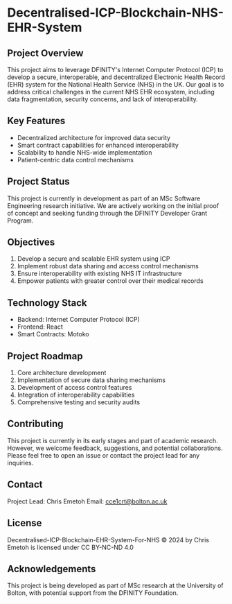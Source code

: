 # Decentralised-ICP-Blockchain-NHS-EHR-System

## Project Overview

This project aims to leverage DFINITY's Internet Computer Protocol (ICP) to develop a secure, interoperable, and decentralized Electronic Health Record (EHR) system for the National Health Service (NHS) in the UK. Our goal is to address critical challenges in the current NHS EHR ecosystem, including data fragmentation, security concerns, and lack of interoperability.

## Key Features

- Decentralized architecture for improved data security
- Smart contract capabilities for enhanced interoperability
- Scalability to handle NHS-wide implementation
- Patient-centric data control mechanisms

## Project Status

This project is currently in development as part of an MSc Software Engineering research initiative. We are actively working on the initial proof of concept and seeking funding through the DFINITY Developer Grant Program.

## Objectives

1. Develop a secure and scalable EHR system using ICP
2. Implement robust data sharing and access control mechanisms
3. Ensure interoperability with existing NHS IT infrastructure
4. Empower patients with greater control over their medical records

## Technology Stack

- Backend: Internet Computer Protocol (ICP)
- Frontend: React
- Smart Contracts: Motoko

## Project Roadmap

1. Core architecture development
2. Implementation of secure data sharing mechanisms
3. Development of access control features
4. Integration of interoperability capabilities
5. Comprehensive testing and security audits

## Contributing

This project is currently in its early stages and part of academic research. However, we welcome feedback, suggestions, and potential collaborations. Please feel free to open an issue or contact the project lead for any inquiries.

## Contact

Project Lead: Chris Emetoh
Email: cce1crt@bolton.ac.uk

## License

Decentralised-ICP-Blockchain-EHR-System-For-NHS © 2024 by Chris Emetoh is licensed under CC BY-NC-ND 4.0 

## Acknowledgements

This project is being developed as part of MSc research at the University of Bolton, with potential support from the DFINITY Foundation.
